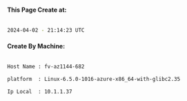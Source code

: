
   
#### This Page Create at:

```bash

2024-04-02 - 21:14:23 UTC

```

#### Create By Machine:

```bash

Host Name : fv-az1144-682

platform  : Linux-6.5.0-1016-azure-x86_64-with-glibc2.35

Ip Local  : 10.1.1.37

```

